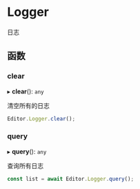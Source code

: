 # Logger

日志

## 函数

### clear

▸ **clear**(): `any`

清空所有的日志

```typescript
Editor.Logger.clear();
```

### query

▸ **query**(): `any`

查询所有日志

```typescript
const list = await Editor.Logger.query();
```

